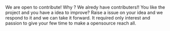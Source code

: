 We are open to contribute! Why ? We alredy have contributers!!
You like the project and you have a idea to improve? Raise a issue on your idea and we respond to it and we can take it forward. 
It required only interest and passion to give your few time to make a opensource reach all.
